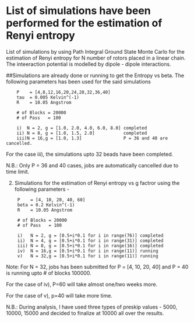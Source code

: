 # List of simulations have been performed for the estimation of Renyi entropy

List of simulations by using Path Integral Ground State Monte Carlo for the estimation of Renyi entropy for N number of rotors placed in a linear chain. The inteeraction potential is modelled by dipole - dipole interactions.
 
##Simulations are already done or running to get the Entropy vs beta. The following parameters has been used for the said simulations  

		P    = [4,8,12,16,20,24,28,32,36,40]
		tau  = 0.005 Kelvin^(-1)
		R    = 10.05 Angstrom
								
		# of Blocks = 20000
		# of Pass   = 100

		i)  N = 2, g = [1.0, 2.0, 4.0, 6.0, 8.0] completed                         
		ii) N = 8, g = [1.0, 1.5, 2.0]           completed
		iii)N = 16,g = [1.0, 1.3]                P = 36 and 40 are cancelled. 
                              
For the case iii), the simulations upto 32 beads have been completed. 

N.B.: Only P = 36 and 40 cases, jobs are automatically cancelled due to time limit.  
                                                           
2. Simulations for the estimation of Renyi entropy vs g factror using the following parameters - 
		
		P    = [4, 10, 20, 40, 60]
		beta = 0.2 Kelvin^(-1)
		R    = 10.05 Angstrom
                                
		# of Blocks = 20000
		# of Pass   = 100
                              	      
		i)   N = 2, g = [0.5+i*0.1 for i in range(76)] completed                         
		ii)  N = 4, g = [0.5+i*0.1 for i in range(31)] completed
		iii) N = 8, g = [0.5+i*0.1 for i in range(16)] completed
		iv)  N = 16,g = [0.5+i*0.1 for i in range(11)] running
 		v)   N = 32,g = [0.5+i*0.1 for i in range(11)] running      
				
Note: For N = 32, jobs has been submitted for P = [4, 10, 20, 40] and P = 40 is running upto # of blocks 100000.

For the case of iv), P=60 will take almost one/two weeks more.

For the case of v), p=40 will take more time.


N.B.: During analysis, I have used three types of preskip values - 5000, 10000, 15000 and decided to finalize at 10000 all over the results.


